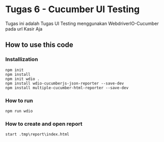 # Tugas 6 - Cucumber UI Testing
Tugas ini adalah Tugas UI Testing menggunakan WebdriverIO-Cucumber pada url Kasir Aja

## How to use this code
### Installization
```
npm init
npm install
npm init wdio .
npm install wdio-cucumberjs-json-reporter --save-dev
npm install multiple-cucumber-html-reporter --save-dev
```
### How to run
```
npm run wdio
```
### How to create and open report
```
start .tmp\report\index.html
```
